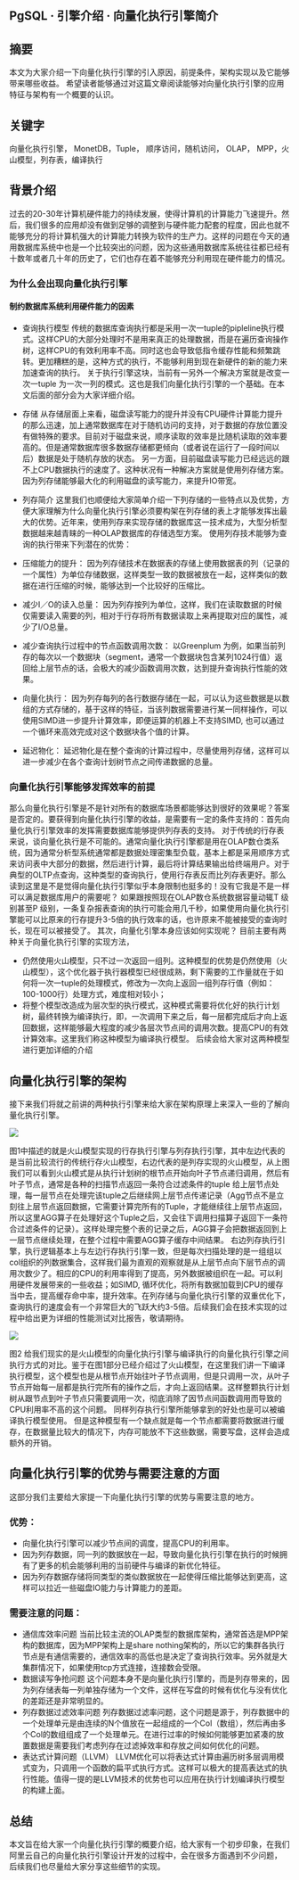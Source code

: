 ## PgSQL · 引擎介绍 · 向量化执行引擎简介


    
## 摘要

本文为大家介绍一下向量化执行引擎的引入原因，前提条件，架构实现以及它能够带来哪些收益。 希望读者能够通过对这篇文章阅读能够对向量化执行引擎的应用特征与架构有一个概要的认识。  

## 关键字

向量化执行引擎， MonetDB，Tuple， 顺序访问，随机访问， OLAP， MPP，火山模型，列存表，编译执行  

## 背景介绍


过去的20-30年计算机硬件能力的持续发展，使得计算机的计算能力飞速提升。然后，我们很多的应用却没有做到足够的调整到与硬件能力配套的程度，因此也就不能够充分的将计算机强大的计算能力转换为软件的生产力。这样的问题在今天的通用数据库系统中也是一个比较突出的问题，因为这些通用数据库系统往往都已经有十数年或者几十年的历史了，它们也存在着不能够充分利用现在硬件能力的情况。  

### 为什么会出现向量化执行引擎

#### 制约数据库系统利用硬件能力的因素


* 查询执行模型
传统的数据库查询执行都是采用一次一tuple的pipleline执行模式。这样CPU的大部分处理时不是用来真正的处理数据，而是在遍历查询操作树，这样CPU的有效利用率不高。同时这也会导致低指令缓存性能和频繁跳转。更加糟糕的是，这种方式的执行，不能够利用到现在新硬件的新的能力来加速查询的执行。
关于执行引擎这块，当前有一另外一个解决方案就是改变一次一tuple 为一次一列的模式。这也是我们向量化执行引擎的一个基础。在本文后面的部分会为大家详细介绍。  

  
* 存储
从存储层面上来看，磁盘读写能力的提升并没有CPU硬件计算能力提升的那么迅速，加上通常数据库在对于随机访问的支持，对于数据的存放位置没有做特殊的要求。目前对于磁盘来说，顺序读取的效率是比随机读取的效率要高的。但是通常数据库很多数据存储都更倾向（或者说在运行了一段时间以后）数据是处于随机存放的状态。
另一方面，目前磁盘读写能力已经远远的跟不上CPU数据执行的速度了。这种状况有一种解决方案就是使用列存储方案。因为列存储能够最大化的利用磁盘的读写能力，来提升IO带宽。  

  
* 列存简介
这里我们也顺便给大家简单介绍一下列存储的一些特点以及优势，方便大家理解为什么向量化执行引擎必须要构架在列存储的表上才能够发挥出最大的优势。近年来，使用列存来实现存储的数据库这一技术成为，大型分析型数据越来越青睐的一种OLAP数据库的存储选型方案。 使用列存技术能够为查询的执行带来下列潜在的优势：  


* 压缩能力的提升：
因为列存储技术在数据表的存储上使用数据表的列（记录的一个属性）为单位存储数据，这样类型一致的数据被放在一起，这样类似的数据在进行压缩的时候，能够达到一个比较好的压缩比。
* 减少I／O的读入总量：
因为列存按列为单位，这样，我们在读取数据的时候仅需要读入需要的列，相对于行存将所有数据读取上来再提取对应的属性，减少了I/O总量。
* 减少查询执行过程中的节点函数调用次数：
以Greenplum 为例，如果当前列存的每次以一个数据块（segment，通常一个数据块包含某列1024行值）返回给上层节点的话，会极大的减少函数调用次数，达到提升查询执行性能的效果。
* 向量化执行：
因为列存每列的各行数据存储在一起，可以认为这些数据是以数组的方式存储的，基于这样的特征，当该列数据需要进行某一同样操作，可以使用SIMD进一步提升计算效率，即便运算的机器上不支持SIMD, 也可以通过一个循环来高效完成对这个数据块各个值的计算。
* 延迟物化：
延迟物化是在整个查询的计算过程中，尽量使用列存储，这样可以进一步减少在各个查询计划树节点之间传递数据的总量。


### 向量化执行引擎能够发挥效率的前提


那么向量化执行引擎是不是针对所有的数据库场景都能够达到很好的效果呢？答案是否定的。要获得到向量化执行引擎的收益，是需要有一定的条件支持的：首先向量化执行引擎效率的发挥需要数据库能够提供列存表的支持。 对于传统的行存表来说，谈向量化执行是不可能的。通常向量化执行引擎都是用在OLAP数仓类系统，因为通常分析型系统通常都是数据处理密集型负载，基本上都是采用顺序方式来访问表中大部分的数据，然后进行计算，最后将计算结果输出给终端用户。对于典型的OLTP点查询，这种类型的查询执行，使用行存表反而比列存表更好。那么读到这里是不是觉得向量化执行引擎似乎本身限制也挺多的！没有它我是不是一样可以满足数据库用户的需要呢？ 如果跟按照现在OLAP数仓系统数据容量动辄T 级别甚至P 级别，一条复杂报表查询的执行可能会用几千秒，如果使用向量化执行引擎能可以比原来的行存提升3-5倍的执行效率的话，也许原来不能被接受的查询时长，现在可以被接受了。
其次，向量化引擎本身应该如何实现呢？
目前主要有两种关于向量化执行引擎的实现方法，  


* 仍然使用火山模型，只不过一次返回一组列。这种模型的优势是仍然使用（火山模型），这个优化器于执行器模型已经很成熟，剩下需要的工作量就在于如何将一次一tuple的处理模式，修改为一次向上返回一组列存行值（例如：100-1000行）处理方式，难度相对较小；
* 将整个模型改造成为层次型的执行模式，这种模式需要将优化好的执行计划树，最终转换为编译执行，即，一次调用下来之后，每一层都完成后才向上返回数据，这样能够最大程度的减少各层次节点间的调用次数。提高CPU的有效计算效率。这里我们称这种模型为编译执行模型。
后续会给大家对这两种模型进行更加详细的介绍


## 向量化执行引擎的架构


接下来我们将就之前讲的两种执行引擎来给大家在架构原理上来深入一些的了解向量化执行引擎。  


![][0]  


图1中描述的就是火山模型实现的行存执行引擎与列存执行引擎，其中左边代表的是当前比较流行的传统行存火山模型，右边代表的是列存实现的火山模型，从上图我们可以看到火山模式是从执行计划树的根节点开始向叶子节点递归调用，然后有叶子节点，通常是各种的扫描节点返回一条符合过滤条件的tuple 给上层节点处理，每一层节点在处理完该tuple之后继续网上层节点传递记录（Agg节点不是立刻往上层节点返回数据，它需要计算完所有的Tuple，才能继续往上层节点返回，所以这里AGG算子在处理好这个Tuple之后，又会往下调用扫描算子返回下一条符合过滤条件的记录）。这样处理完整个表的记录之后，AGG算子会把数据返回到上一层节点继续处理，在整个过程中需要AGG算子缓存中间结果。
右边列存执行引擎，执行逻辑基本上与左边行存执行引擎一致，但是每次扫描处理的是一组组以col组织的列数据集合，这样我们最为直观的观察就是从上层节点向下层节点的调用次数少了。相应的CPU的利用率得到了提高，另外数据被组织在一起。可以利用硬件发展带来的一些收益；如SIMD, 循环优化，将所有数据加载到CPU的缓存当中去，提高缓存命中率，提升效率。在列存储与向量化执行引擎的双重优化下，查询执行的速度会有一个非常巨大的飞跃大约3-5倍。后续我们会在技术实现的过程中给出更为详细的性能测试对比报告，敬请期待。  


![][1]  


图2 给我们现实的是火山模型的向量化执行引擎与编译执行的向量化执行引擎之间执行方式的对比。鉴于在图1部分已经介绍过了火山模型，在这里我们讲一下编译执行模型，这个模型也是从根节点开始往叶子节点调用，但是只调用一次，从叶子节点开始每一层都是执行完所有的操作之后，才向上返回结果。这样整颗执行计划树从跟节点到叶子节点只需要调用一次，彻底消除了因节点间函数调用而导致的CPU利用率不高的这个问题。 同样列存执行引擎所能够拿到的好处也是可以被编译执行模型使用。 但是这种模型有一个缺点就是每一个节点都需要将数据进行缓存，在数据量比较大的情况下，内存可能放不下这些数据，需要写盘，这样会造成额外的开销。  

## 向量化执行引擎的优势与需要注意的方面

这部分我们主要给大家提一下向量化执行引擎的优势与需要注意的地方。  

### 优势：


* 向量化执行引擎可以减少节点间的调度，提高CPU的利用率。
* 因为列存数据，同一列的数据放在一起，导致向量化执行引擎在执行的时候拥有了更多的机会能够利用的当前硬件与编译的新优化特征。
* 因为列存数据存储将同类型的类似数据放在一起使得压缩比能够达到更高，这样可以拉近一些磁盘IO能力与计算能力的差距。


### 需要注意的问题：


* 通信库效率问题
当前比较主流的OLAP类型的数据库架构，通常首选是MPP架构的数据库，因为MPP架构上是share nothing架构的，所以它的集群各执行节点是有通信需要的，通信效率的高低也是决定了查询执行效率。另外就是大集群情况下，如果使用tcp方式连接，连接数会受限。
* 数据读写争抢问题
这个问题本身不是向量化执行引擎的，而是列存带来的，因为列存储表每一列单独存储为一个文件，这样在写盘的时候有优化与没有优化的差距还是非常明显的。
* 列存数据过滤效率问题
列存数据过滤率问题，这个问题是源于，列存数据中的一个处理单元是由连续的N个值放在一起组成的一个Col（数组），然后再由多个Col的数组组成了一个处理单元。在进行过率的时候如何能够更加紧凑的放置数据是需要我们考虑列存在过滤掉效率和存放之间如何优化的问题。
* 表达式计算问题（LLVM）
LLVM优化可以将表达式计算由遍历树多层调用模式变为，只调用一个函数的扁平式执行方式。这样可以极大的提高表达式的执行性能。值得一提的是LLVM技术的优势也可以应用在执行计划编译执行模型的构建上面。


## 总结


本文旨在给大家一个向量化执行引擎的概要介绍，给大家有一个初步印象，在我们阿里云自己的向量化执行引擎设计开发的过程中，会在很多方面遇到不少问题，
后续我们也尽量给大家分享这些细节的实现。  


[0]: http://ata2-img.cn-hangzhou.img-pub.aliyun-inc.com/2ad185e8ee4243babcf674f5db90e4b7.png
[1]: http://ata2-img.cn-hangzhou.img-pub.aliyun-inc.com/b0f2a494dedcebdc2981f6ac6a6405db.png